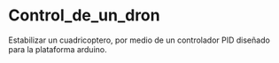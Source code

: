 # Control_de_un_dron
Estabilizar un cuadricoptero, por medio de un controlador PID diseñado para la plataforma arduino.
